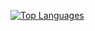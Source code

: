 <a href="https://github.com/kasaje" align="center"><img src="https://github-readme-stats.vercel.app/api/top-langs/?username=kasaje&langs_count=10&title_color=22c55e&text_color=22c55e&icon_color=22c55e&bg_color=1c1917&hide_border=true&locale=en&custom_title=Top%20%Languages" alt="Top Languages" /></a>
